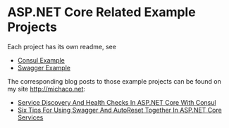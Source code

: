 # ASP.NET Core Related Example Projects 

Each project has its own readme, see 

* [Consul Example](https://github.com/MichaCo/AspNetCore.Services/tree/master/ConsulExample)
* [Swagger Example](https://github.com/MichaCo/AspNetCore.Services/tree/master/SwaggerAndAutoresetExample)

The corresponding blog posts to those example projects can be found on my site http://michaco.net:

* [Service Discovery And Health Checks In ASP.NET Core With Consul](http://michaco.net/blog/ServiceDiscoveryAndHealthChecksInAspNetCoreWithConsul)
* [Six Tips For Using Swagger And AutoReset Together In ASP.NET Core Services](http://michaco.net/blog/TipsForUsingSwaggerAndAutorestInAspNetCoreMvcServices)